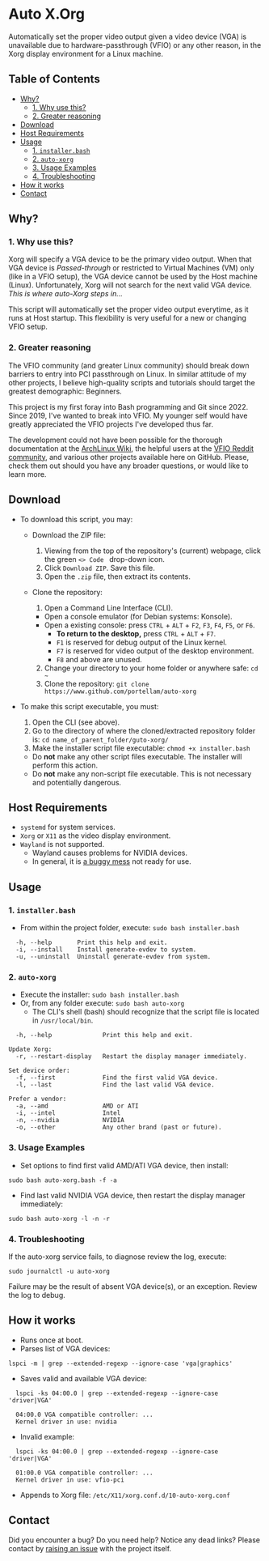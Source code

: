 # Auto X.Org
Automatically set the proper video output given a video device (VGA) is unavailable due to hardware-passthrough (VFIO) or any other reason, in the Xorg display environment for a Linux machine.

## Table of Contents
- [Why?](#why)
  - [1. Why use this?](#1-why-use-this)
  - [2. Greater reasoning](#2-greater-reasoning)
- [Download](#download)
- [Host Requirements](#host-requirements)
- [Usage](#usage)
  - [1. `installer.bash`](#1-installerbash)
  - [2. `auto-xorg`](#2-auto-xorg)
  - [3. Usage Examples](#3-usage-examples)
  - [4. Troubleshooting](#4-troubleshooting)
- [How it works](#how-it-works)
- [Contact](#contact)

## Why?
### 1. Why use this?
Xorg will specify a VGA device to be the primary video output. When that VGA device is *Passed-through* or restricted to Virtual Machines (VM) only (like in a VFIO setup), the VGA device cannot be used by the Host machine (Linux). Unfortunately, Xorg will not search for the next valid VGA device. *This is where auto-Xorg steps in...*

This script will automatically set the proper video output everytime, as it runs at Host startup. This flexibility is very useful for a new or changing VFIO setup.

### 2. Greater reasoning
The VFIO community (and greater Linux community) should break down barriers to entry into PCI passthrough on Linux. In similar attitude of my other projects, I believe high-quality scripts and tutorials should target the greatest demographic: Beginners.

This project is my first foray into Bash programming and Git since 2022. Since 2019, I've wanted to break into VFIO. My younger self would have greatly appreciated the VFIO projects I've developed thus far.

The development could not have been possible for the thorough documentation at the [ArchLinux Wiki](https://wiki.archlinux.org/title/PCI_passthrough_via_OVMF), the helpful users at the [VFIO Reddit community](https://old.reddit.com/r/VFIO), and various other projects available here on GitHub. Please, check them out should you have any broader questions, or would like to learn more.

## Download
- To download this script, you may:
  - Download the ZIP file:
    1. Viewing from the top of the repository's (current) webpage, click the green `<> Code ` drop-down icon.
    2. Click `Download ZIP`. Save this file.
    3. Open the `.zip` file, then extract its contents.

  - Clone the repository:
    1. Open a Command Line Interface (CLI).
      - Open a console emulator (for Debian systems: Konsole).
      - Open a existing console: press `CTRL` + `ALT` + `F2`, `F3`, `F4`, `F5`, or `F6`.
        - **To return to the desktop,** press `CTRL` + `ALT` + `F7`.
        - `F1` is reserved for debug output of the Linux kernel.
        - `F7` is reserved for video output of the desktop environment.
        - `F8` and above are unused.

    2. Change your directory to your home folder or anywhere safe: `cd ~`
    3. Clone the repository: `git clone https://www.github.com/portellam/auto-xorg`

- To make this script executable, you must:
  1. Open the CLI (see above).
  2. Go to the directory of where the cloned/extracted repository folder is: `cd name_of_parent_folder/guto-xorg/`
  3. Make the installer script file executable: `chmod +x installer.bash`
    - Do **not** make any other script files executable. The installer will perform this action.
    - Do **not** make any non-script file executable. This is not necessary and potentially dangerous.

## Host Requirements
- `systemd` for system services.
- `Xorg` or `X11` as the video display environment.
- `Wayland` is not supported.
  - Wayland causes problems for NVIDIA devices.
  - In general, it is [a buggy mess](https://web.archive.org/web/20240306152042/https://gist.github.com/probonopd/9feb7c20257af5dd915e3a9f2d1f2277) not ready for use.

## Usage
### 1. `installer.bash`
- From within the project folder, execute: `sudo bash installer.bash`

```
  -h, --help       Print this help and exit.
  -i, --install    Install generate-evdev to system.
  -u, --uninstall  Uninstall generate-evdev from system.
```

### 2. `auto-xorg`
- Execute the installer: `sudo bash installer.bash`
- Or, from any folder execute: `sudo bash auto-xorg`
  - The CLI's shell (bash) should recognize that the script file is located in `/usr/local/bin`.

```
  -h, --help              Print this help and exit.

Update Xorg:
  -r, --restart-display   Restart the display manager immediately.

Set device order:
  -f, --first             Find the first valid VGA device.
  -l, --last              Find the last valid VGA device.

Prefer a vendor:
  -a, --amd               AMD or ATI
  -i, --intel             Intel
  -n, --nvidia            NVIDIA
  -o, --other             Any other brand (past or future).
```

### 3. Usage Examples
- Set options to find first valid AMD/ATI VGA device, then install:
```
sudo bash auto-xorg.bash -f -a
```

- Find last valid NVIDIA VGA device, then restart the display manager immediately:
```
sudo bash auto-xorg -l -n -r
```

### 4. Troubleshooting
If the auto-xorg service fails, to diagnose review the log, execute:
```
sudo journalctl -u auto-xorg
```

Failure may be the result of absent VGA device(s), or an exception. Review the log to debug.

## How it works
- Runs once at boot.
- Parses list of VGA devices:
```
lspci -m | grep --extended-regexp --ignore-case 'vga|graphics'
```

- Saves valid and available VGA device:
```
  lspci -ks 04:00.0 | grep --extended-regexp --ignore-case 'driver|VGA'

  04:00.0 VGA compatible controller: ...
  Kernel driver in use: nvidia
```

- Invalid example:
```
  lspci -ks 04:00.0 | grep --extended-regexp --ignore-case 'driver|VGA'

  01:00.0 VGA compatible controller: ...
  Kernel driver in use: vfio-pci
```

- Appends to Xorg file: `/etc/X11/xorg.conf.d/10-auto-xorg.conf`

## Contact
Did you encounter a bug? Do you need help? Notice any dead links? Please contact by [raising an issue](https://github.com/portellam/deploy-VFIO/issues) with the project itself.
